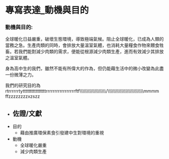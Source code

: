 # 專寫表達_動機與目的
          

### 動機與目的: 

全球暖化日益嚴重，破壞生態環境，導致極端氣候。阻止全球暖化，已成為人類的當務之急。生產肉類的同時，會排放大量溫室氣體，也消耗大量糧食作物來餵食牲畜。若我們能對減少肉類的需求，便能從根源減少肉類生產，進而有效減少其排放之溫室氣體。

身為高中生的我們，雖然不能有所偉大的作為，但仍能藉生活中的微小改變為此盡一份微薄之力。

我們的研究目的為rtrrrrrrtyttttttttttttttttrrrrrrrrrrrrrrrrrftf\\\\\\\\\\\\\\\\\\\\\\\\\\\\\\\\\\\\\\/\\\\\\\\\\\\\\\\\\\\\\\\\\\\\\\\\\\\\\\\\\\\\\\\\\\\mmmm      ffzzzzzzzzxzszz 



- 佐證/文獻
	- 
- 目的
	- 藉由推廣環保素食引發建中生對環境的重視
- 動機
	- 全球暖化嚴重
	- 減少肉類生產